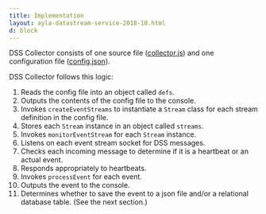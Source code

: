```yaml
---
title: Implementation
layout: ayla-datastream-service-2018-10.html
d: block
---
```


DSS Collector consists of one source file ([collector.js](../source/collector.js)) and one configuration file ([config.json](../source/config.json)).

DSS Collector follows this logic:

1. Reads the config file into an object called <code>defs</code>.
1. Outputs the contents of the config file to the console.
1. Invokes <code>createEventStreams</code> to instantiate a <code>Stream</code> class for each stream definition in the config file.
1. Stores each <code>Stream</code> instance in an object called <code>streams</code>.
1. Invokes <code>monitorEventStream</code> for each <code>Stream</code> instance.
1. Listens on each event stream socket for DSS messages.
1. Checks each incoming message to determine if it is a heartbeat or an actual event.
1. Responds appropriately to heartbeats.
1. Invokes <code>processEvent</code> for each event.
1. Outputs the event to the console.
1. Determines whether to save the event to a json file and/or a relational database table. (See the next section.)
